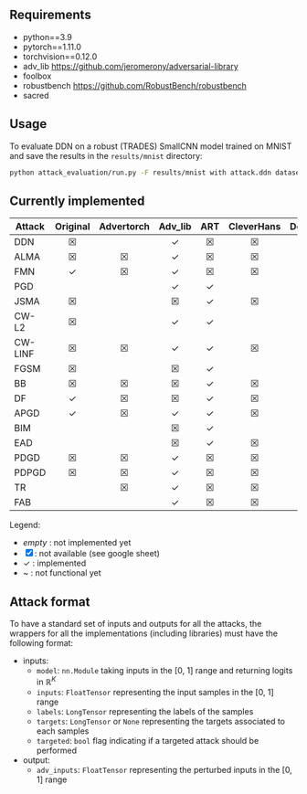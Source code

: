 ## Requirements

- python==3.9
- pytorch==1.11.0
- torchvision==0.12.0
- adv_lib https://github.com/jeromerony/adversarial-library
- foolbox
- robustbench https://github.com/RobustBench/robustbench
- sacred

## Usage

To evaluate DDN on a robust (TRADES) SmallCNN model trained on MNIST and save the results in the `results/mnist`
directory:

```bash
python attack_evaluation/run.py -F results/mnist with attack.ddn dataset.mnist model.mnist_smallcnn model.robust=trades
```

## Currently implemented

| Attack  | Original | Advertorch | Adv_lib | ART | CleverHans | DeepRobust | Foolbox | Torchattacks |
|---------|:--------:|:----------:|:-------:|:---:|:----------:|:----------:|:-------:|:------------:|
| DDN     |    ☒     |            |    ✓    |  ☒  |     ☒      |     ☒      |         |      ☒       |
| ALMA    |    ☒     |     ☒      |    ✓    |  ☒  |     ☒      |     ☒      |    ☒    |      ☒       |
| FMN     |    ✓     |     ☒      |    ✓    |  ☒  |     ☒      |     ☒      |         |      ☒       |
| PGD     |          |            |    ✓    |  ✓  |            |     ✓      |         |      ✓       |
| JSMA    |    ☒     |            |    ☒    |  ✓  |     ☒      |     ☒      |    ☒    |      ☒       |
| CW-L2   |    ☒     |            |    ✓    |  ✓  |            |     ~      |         |      ✓       |
| CW-LINF |    ☒     |     ☒      |    ✓    |  ✓  |     ☒      |     ☒      |    ☒    |      ☒       |
| FGSM    |    ☒     |            |    ☒    |  ✓  |            |            |         |      ✓       |
| BB      |    ☒     |     ☒      |    ☒    |  ✓  |     ☒      |     ☒      |         |      ☒       |
| DF      |    ✓     |     ☒      |    ☒    |  ✓  |     ☒      |     ~      |         |      ✓       |
| APGD    |    ✓     |     ☒      |    ✓    |  ✓  |     ☒      |     ☒      |    ☒    |      ✓       |
| BIM     |          |            |    ☒    |  ✓  |            |     ☒      |         |      ☒       |
| EAD     |          |            |    ☒    |  ✓  |     ☒      |     ☒      |         |      ☒       |
| PDGD    |    ☒     |     ☒      |    ✓    |  ☒  |     ☒      |     ☒      |    ☒    |      ☒       |
| PDPGD   |    ☒     |     ☒      |    ✓    |  ☒  |     ☒      |     ☒      |    ☒    |      ☒       |
| TR      |          |     ☒      |    ✓    |  ☒  |     ☒      |     ☒      |    ☒    |      ☒       |
| FAB     |          |            |    ✓    |  ☒  |     ☒      |     ☒      |    ☒    |      ✓       |


Legend: 
- _empty_ : not implemented yet 
- ☒ : not available (see google sheet)
- ✓ : implemented
- ~ : not functional yet

## Attack format

To have a standard set of inputs and outputs for all the attacks, the wrappers for all the implementations (including libraries) must have the following format:

- inputs:
    - `model`: `nn.Module` taking inputs in the [0, 1] range and returning logits in $\mathbb{R}^K$
    - `inputs`: `FloatTensor` representing the input samples in the [0, 1] range
    - `labels`: `LongTensor` representing the labels of the samples
    - `targets`: `LongTensor` or `None` representing the targets associated to each samples
    - `targeted`: `bool` flag indicating if a targeted attack should be performed
- output:
    - `adv_inputs`: `FloatTensor` representing the perturbed inputs in the [0, 1] range
